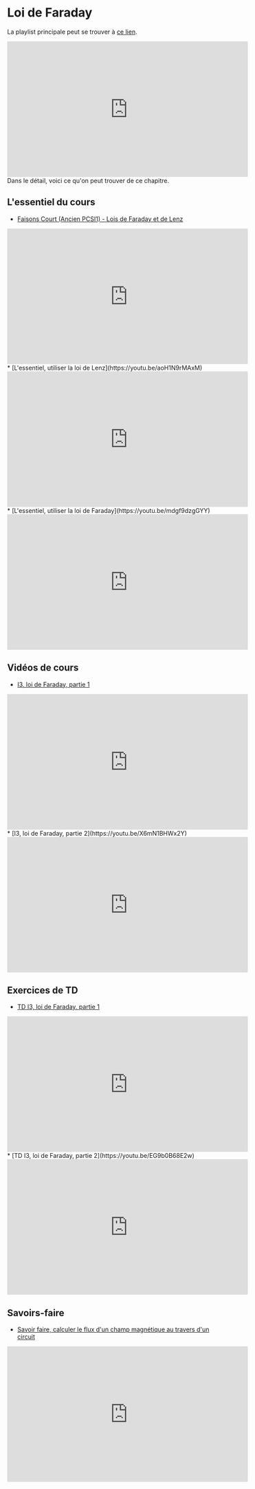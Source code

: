 # Loi de Faraday

La playlist principale peut se trouver à [ce lien](https://youtube.com/playlist?list=PLEABsk5Xlyk62aM1MOHClVxvNcqgCsUtO).
<div style="text-align:center">
<iframe width="560" height="315"
src="https://www.youtube.com/embed/videoseries?list=PLEABsk5Xlyk62aM1MOHClVxvNcqgCsUtO"
title="YouTube video player" frameborder="0" allow="accelerometer; autoplay;
clipboard-write; encrypted-media; gyroscope; picture-in-picture"
allowfullscreen></iframe>
</div>
Dans le détail, voici ce qu'on peut trouver de ce chapitre.

## L'essentiel du cours

* [Faisons Court (Ancien PCSI1) - Lois de Faraday et de Lenz](https://youtu.be/xXxS0f1ynPE)
<div style="text-align:center">
<iframe width="560" height="315" src="https://www.youtube.com/embed/xXxS0f1ynPE" title="YouTube video player" frameborder="0" allow="accelerometer; autoplay; clipboard-write; encrypted-media; gyroscope; picture-in-picture" allowfullscreen></iframe>
</div>
* [L'essentiel, utiliser la loi de Lenz](https://youtu.be/aoH1N9rMAxM)
<div style="text-align:center">
<iframe width="560" height="315" src="https://www.youtube.com/embed/aoH1N9rMAxM" title="YouTube video player" frameborder="0" allow="accelerometer; autoplay; clipboard-write; encrypted-media; gyroscope; picture-in-picture" allowfullscreen></iframe>
</div>
* [L'essentiel, utiliser la loi de Faraday](https://youtu.be/mdgf9dzgGYY)
<div style="text-align:center">
<iframe width="560" height="315" src="https://www.youtube.com/embed/mdgf9dzgGYY" title="YouTube video player" frameborder="0" allow="accelerometer; autoplay; clipboard-write; encrypted-media; gyroscope; picture-in-picture" allowfullscreen></iframe>
</div>

## Vidéos de cours

* [I3, loi de Faraday, partie 1](https://youtu.be/XZO-up9ttb0)
<div style="text-align:center">
<iframe width="560" height="315" src="https://www.youtube.com/embed/XZO-up9ttb0" title="YouTube video player" frameborder="0" allow="accelerometer; autoplay; clipboard-write; encrypted-media; gyroscope; picture-in-picture" allowfullscreen></iframe>
</div>
* [I3, loi de Faraday, partie 2](https://youtu.be/X6mN1BHWx2Y)
<div style="text-align:center">
<iframe width="560" height="315" src="https://www.youtube.com/embed/X6mN1BHWx2Y" title="YouTube video player" frameborder="0" allow="accelerometer; autoplay; clipboard-write; encrypted-media; gyroscope; picture-in-picture" allowfullscreen></iframe>
</div>

## Exercices de TD

* [TD I3, loi de Faraday, partie 1](https://youtu.be/WS5DD5V5-Qk)
<div style="text-align:center">
<iframe width="560" height="315" src="https://www.youtube.com/embed/WS5DD5V5-Qk" title="YouTube video player" frameborder="0" allow="accelerometer; autoplay; clipboard-write; encrypted-media; gyroscope; picture-in-picture" allowfullscreen></iframe>
</div>
* [TD I3, loi de Faraday, partie 2](https://youtu.be/EG9b0B68E2w)
<div style="text-align:center">
<iframe width="560" height="315" src="https://www.youtube.com/embed/EG9b0B68E2w" title="YouTube video player" frameborder="0" allow="accelerometer; autoplay; clipboard-write; encrypted-media; gyroscope; picture-in-picture" allowfullscreen></iframe>
</div>

## Savoirs-faire

* [Savoir faire, calculer le flux d'un champ magnétique au travers d'un circuit](https://youtu.be/0JGzGpSZxR4)
<div style="text-align:center">
<iframe width="560" height="315" src="https://www.youtube.com/embed/0JGzGpSZxR4" title="YouTube video player" frameborder="0" allow="accelerometer; autoplay; clipboard-write; encrypted-media; gyroscope; picture-in-picture" allowfullscreen></iframe>
</div>


